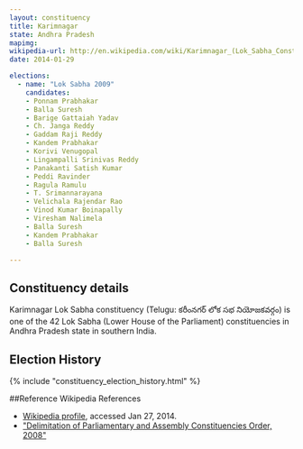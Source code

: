 ```yaml
---
layout: constituency
title: Karimnagar
state: Andhra Pradesh
mapimg: 
wikipedia-url: http://en.wikipedia.com/wiki/Karimnagar_(Lok_Sabha_Constituency)
date: 2014-01-29

elections: 
  - name: "Lok Sabha 2009"
    candidates: 
    - Ponnam Prabhakar 
    - Balla Suresh 
    - Barige Gattaiah Yadav 
    - Ch. Janga Reddy 
    - Gaddam Raji Reddy 
    - Kandem Prabhakar 
    - Korivi Venugopal 
    - Lingampalli Srinivas Reddy 
    - Panakanti Satish Kumar 
    - Peddi Ravinder 
    - Ragula Ramulu 
    - T. Srimannarayana 
    - Velichala Rajendar Rao 
    - Vinod Kumar Boinapally 
    - Viresham Nalimela 
    - Balla Suresh 
    - Kandem Prabhakar 
    - Balla Suresh 

---
```

## Constituency details
Karimnagar Lok Sabha constituency (Telugu: కరీంనగర్ లోక సభ నియోజకవర్గం) is one of the 42 Lok Sabha (Lower House of the Parliament) constituencies in Andhra Pradesh state in southern India.




## Election History
{% include "constituency_election_history.html" %}

##Reference
Wikipedia References
- [Wikipedia profile]({{page.profile.wikipedia}}), accessed Jan 27, 2014.
- ["Delimitation of Parliamentary and Assembly Constituencies Order, 2008"][wiki1]

[wiki1]: http://eci.nic.in/eci_main/CurrentElections/CONSOLIDATED_ORDER%20_ECI%20.pdf
